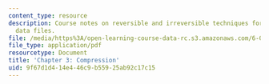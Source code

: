 ```yaml
---
content_type: resource
description: Course notes on reversible and irreversible techniques for compressing
  data files.
file: /media/https%3A/open-learning-course-data-rc.s3.amazonaws.com/6-050j-information-and-entropy-spring-2008/9f67d1d414e446c9b55925ab92c17c15_MIT6_050JS08_chapter3.pdf
file_type: application/pdf
resourcetype: Document
title: 'Chapter 3: Compression'
uid: 9f67d1d4-14e4-46c9-b559-25ab92c17c15
---
```

